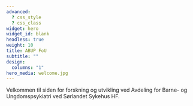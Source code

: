 ```yaml
---
advanced:
  ? css_style
  ? css_class
widget: hero
widget_id: blank
headless: true
weight: 10
title: ABUP FoU
subtitle: ""
design:
  columns: "1"
hero_media: welcome.jpg
---
```

Velkommen til siden for forskning og utvikling ved Avdeling for Barne- og Ungdomspsykiatri ved Sørlandet Sykehus HF. 